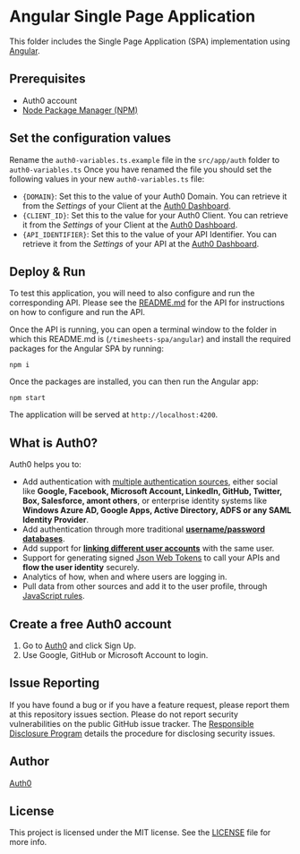 # Angular Single Page Application

This folder includes the Single Page Application (SPA) implementation using [Angular](https://angular.io/).

## Prerequisites

- Auth0 account
- [Node Package Manager (NPM)](https://docs.npmjs.com/cli/version)

## Set the configuration values

Rename the `auth0-variables.ts.example` file in the `src/app/auth` folder to `auth0-variables.ts` Once you have renamed the file you should set the following values in your new `auth0-variables.ts` file:

- `{DOMAIN}`: Set this to the value of your Auth0 Domain. You can retrieve it from the *Settings* of your Client at the [Auth0 Dashboard](https://manage.auth0.com/#/clients).
- `{CLIENT_ID}`: Set this to the value for your Auth0 Client. You can retrieve it from the *Settings* of your Client at the [Auth0 Dashboard](https://manage.auth0.com/#/clients).
- `{API_IDENTIFIER}`: Set this to the value of your API Identifier. You can retrieve it from the *Settings* of your API at the [Auth0 Dashboard](https://manage.auth0.com/#/apis).

## Deploy & Run

To test this application, you will need to also configure and run the corresponding API. Please see the [README.md](../../timesheets-api/node/README.md) for the API for instructions on how to configure and run the API.

Once the API is running, you can open a terminal window to the folder in which this README.md is (`/timesheets-spa/angular`) and install the required packages for the Angular SPA by running:

```
npm i
```

Once the packages are installed, you can then run the Angular app:

```
npm start
```

The application will be served at `http://localhost:4200`.

## What is Auth0?

Auth0 helps you to:

* Add authentication with [multiple authentication sources](https://docs.auth0.com/identityproviders), either social like **Google, Facebook, Microsoft Account, LinkedIn, GitHub, Twitter, Box, Salesforce, amont others**, or enterprise identity systems like **Windows Azure AD, Google Apps, Active Directory, ADFS or any SAML Identity Provider**.
* Add authentication through more traditional **[username/password databases](https://docs.auth0.com/mysql-connection-tutorial)**.
* Add support for **[linking different user accounts](https://docs.auth0.com/link-accounts)** with the same user.
* Support for generating signed [Json Web Tokens](https://docs.auth0.com/jwt) to call your APIs and **flow the user identity** securely.
* Analytics of how, when and where users are logging in.
* Pull data from other sources and add it to the user profile, through [JavaScript rules](https://docs.auth0.com/rules).

## Create a free Auth0 account

1. Go to [Auth0](https://auth0.com/signup) and click Sign Up.
2. Use Google, GitHub or Microsoft Account to login.

## Issue Reporting

If you have found a bug or if you have a feature request, please report them at this repository issues section. Please do not report security vulnerabilities on the public GitHub issue tracker. The [Responsible Disclosure Program](https://auth0.com/whitehat) details the procedure for disclosing security issues.

## Author

[Auth0](auth0.com)

## License

This project is licensed under the MIT license. See the [LICENSE](LICENSE.txt) file for more info.

